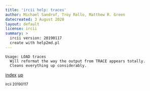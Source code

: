 ```yaml
---
title: 'ircii help: traces'
author: Michael Sandrof, Troy Rollo, Matthew R. Green
datecreated: 3 August 2020
layout: default
license: ircii
summary: >
  ircii version: 20190117
  create with help2md.pl
---
```

```
Usage: LOAD traces
  Will reformat the way the output from TRACE appears totally.  
  Cleans everything up considerably.
```

[index](index.html)
[up](..)

<small> ircii 20190117 </small>
